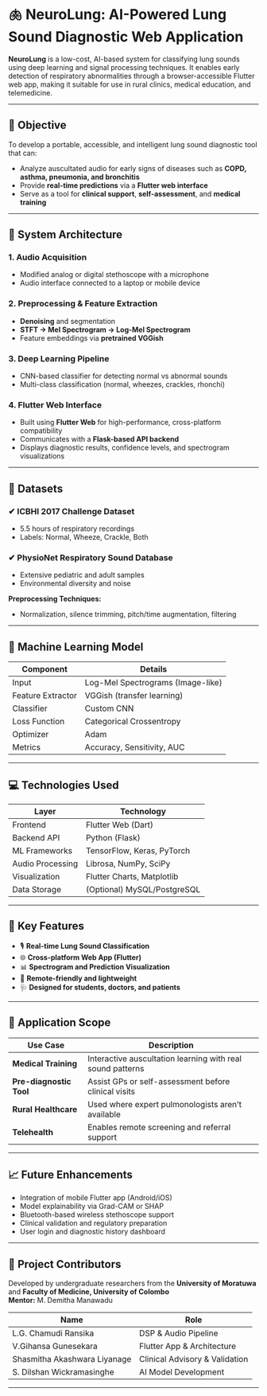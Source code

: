 # 🫁 NeuroLung: AI-Powered Lung Sound Diagnostic Web Application

**NeuroLung** is a low-cost, AI-based system for classifying lung sounds using deep learning and signal processing techniques. It enables early detection of respiratory abnormalities through a browser-accessible Flutter web app, making it suitable for use in rural clinics, medical education, and telemedicine.

---

## 🎯 Objective

To develop a portable, accessible, and intelligent lung sound diagnostic tool that can:

- Analyze auscultated audio for early signs of diseases such as **COPD, asthma, pneumonia, and bronchitis**
- Provide **real-time predictions** via a **Flutter web interface**
- Serve as a tool for **clinical support**, **self-assessment**, and **medical training**

---

## 🧠 System Architecture

### 1. **Audio Acquisition**
- Modified analog or digital stethoscope with a microphone
- Audio interface connected to a laptop or mobile device

### 2. **Preprocessing & Feature Extraction**
- **Denoising** and segmentation
- **STFT → Mel Spectrogram → Log-Mel Spectrogram**
- Feature embeddings via **pretrained VGGish**

### 3. **Deep Learning Pipeline**
- CNN-based classifier for detecting normal vs abnormal sounds
- Multi-class classification (normal, wheezes, crackles, rhonchi)

### 4. **Flutter Web Interface**
- Built using **Flutter Web** for high-performance, cross-platform compatibility
- Communicates with a **Flask-based API backend**
- Displays diagnostic results, confidence levels, and spectrogram visualizations

---

## 🧪 Datasets

### ✔ ICBHI 2017 Challenge Dataset  
- 5.5 hours of respiratory recordings  
- Labels: Normal, Wheeze, Crackle, Both

### ✔ PhysioNet Respiratory Sound Database  
- Extensive pediatric and adult samples  
- Environmental diversity and noise

**Preprocessing Techniques:**
- Normalization, silence trimming, pitch/time augmentation, filtering

---

## 🧬 Machine Learning Model

| Component       | Details                          |
|----------------|----------------------------------|
| Input           | Log-Mel Spectrograms (Image-like) |
| Feature Extractor | VGGish (transfer learning)       |
| Classifier      | Custom CNN                       |
| Loss Function   | Categorical Crossentropy         |
| Optimizer       | Adam                             |
| Metrics         | Accuracy, Sensitivity, AUC       |

---

## 💻 Technologies Used

| Layer             | Technology                       |
|------------------|----------------------------------|
| Frontend          | Flutter Web (Dart)               |
| Backend API       | Python (Flask)                   |
| ML Frameworks     | TensorFlow, Keras, PyTorch       |
| Audio Processing  | Librosa, NumPy, SciPy            |
| Visualization     | Flutter Charts, Matplotlib       |
| Data Storage      | (Optional) MySQL/PostgreSQL      |

---

## 🧩 Key Features

- 🎙️ **Real-time Lung Sound Classification**
- 🌐 **Cross-platform Web App (Flutter)**
- 📊 **Spectrogram and Prediction Visualization**
- 🏥 **Remote-friendly and lightweight**
- 🩺 **Designed for students, doctors, and patients**

---

## 🧭 Application Scope

| Use Case         | Description |
|------------------|-------------|
| **Medical Training** | Interactive auscultation learning with real sound patterns |
| **Pre-diagnostic Tool** | Assist GPs or self-assessment before clinical visits |
| **Rural Healthcare** | Used where expert pulmonologists aren’t available |
| **Telehealth** | Enables remote screening and referral support |

---

## 📈 Future Enhancements

- Integration of mobile Flutter app (Android/iOS)
- Model explainability via Grad-CAM or SHAP
- Bluetooth-based wireless stethoscope support
- Clinical validation and regulatory preparation
- User login and diagnostic history dashboard

---

## 👥 Project Contributors

Developed by undergraduate researchers from the **University of Moratuwa** and **Faculty of Medicine, University of Colombo**  
**Mentor:** M. Demitha Manawadu

| Name                          | Role                           |
|-------------------------------|--------------------------------|
| L.G. Chamudi Ransika          | DSP & Audio Pipeline           |
| V.Gihansa Gunesekara          | Flutter App & Architecture     |
| Shasmitha Akashwara Liyanage  | Clinical Advisory & Validation |
| S. Dilshan Wickramasinghe     | AI Model Development           |

---


